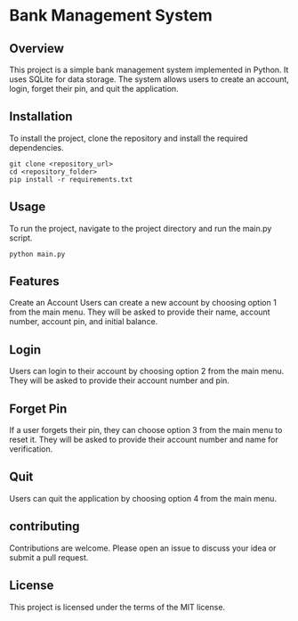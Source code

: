 # Bank Management System

## Overview

This project is a simple bank management system implemented in Python. It uses SQLite for data storage. The system allows users to create an account, login, forget their pin, and quit the application.

## Installation

To install the project, clone the repository and install the required dependencies.

```
git clone <repository_url>
cd <repository_folder>
pip install -r requirements.txt
```
## Usage
To run the project, navigate to the project directory and run the main.py script.
```
python main.py
```
## Features
Create an Account
Users can create a new account by choosing option 1 from the main menu. They will be asked to provide their name, account number, account pin, and initial balance.

## Login
Users can login to their account by choosing option 2 from the main menu. They will be asked to provide their account number and pin.

## Forget Pin
If a user forgets their pin, they can choose option 3 from the main menu to reset it. They will be asked to provide their account number and name for verification.

## Quit
Users can quit the application by choosing option 4 from the main menu.

## contributing
Contributions are welcome. Please open an issue to discuss your idea or submit a pull request.

## License
This project is licensed under the terms of the MIT license.

```
